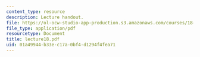 ```yaml
---
content_type: resource
description: Lecture handout.
file: https://ol-ocw-studio-app-production.s3.amazonaws.com/courses/18-330-introduction-to-numerical-analysis-spring-2004/01a49944b33ec17a0bf4d1294f4fea71_lecture18.pdf
file_type: application/pdf
resourcetype: Document
title: lecture18.pdf
uid: 01a49944-b33e-c17a-0bf4-d1294f4fea71
---
```


